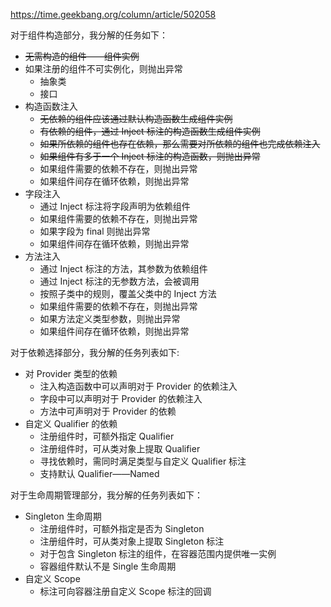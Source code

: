
https://time.geekbang.org/column/article/502058

对于组件构造部分，我分解的任务如下：
* ~~无需构造的组件——组件实例~~
* 如果注册的组件不可实例化，则抛出异常
  * 抽象类
  * 接口
* 构造函数注入
  * ~~无依赖的组件应该通过默认构造函数生成组件实例~~
  * ~~有依赖的组件，通过 Inject 标注的构造函数生成组件实例~~
  * ~~如果所依赖的组件也存在依赖，那么需要对所依赖的组件也完成依赖注入~~
  * ~~如果组件有多于一个 Inject 标注的构造函数，则抛出异常~~
  * 如果组件需要的依赖不存在，则抛出异常
  * 如果组件间存在循环依赖，则抛出异常
* 字段注入
  * 通过 Inject 标注将字段声明为依赖组件
  * 如果组件需要的依赖不存在，则抛出异常
  * 如果字段为 final 则抛出异常
  * 如果组件间存在循环依赖，则抛出异常
* 方法注入
  * 通过 Inject 标注的方法，其参数为依赖组件
  * 通过 Inject 标注的无参数方法，会被调用
  * 按照子类中的规则，覆盖父类中的 Inject 方法
  * 如果组件需要的依赖不存在，则抛出异常
  * 如果方法定义类型参数，则抛出异常
  * 如果组件间存在循环依赖，则抛出异常

对于依赖选择部分，我分解的任务列表如下:
* 对 Provider 类型的依赖
  * 注入构造函数中可以声明对于 Provider 的依赖注入
  * 字段中可以声明对于 Provider 的依赖注入
  * 方法中可声明对于 Provider 的依赖
* 自定义 Qualifier 的依赖
  * 注册组件时，可额外指定 Qualifier
  * 注册组件时，可从类对象上提取 Qualifier
  * 寻找依赖时，需同时满足类型与自定义 Qualifier 标注
  * 支持默认 Qualifier——Named

对于生命周期管理部分，我分解的任务列表如下：
* Singleton 生命周期
  * 注册组件时，可额外指定是否为 Singleton
  * 注册组件时，可从类对象上提取 Singleton 标注
  * 对于包含 Singleton 标注的组件，在容器范围内提供唯一实例
  * 容器组件默认不是 Single 生命周期
* 自定义 Scope 
  * 标注可向容器注册自定义 Scope 标注的回调